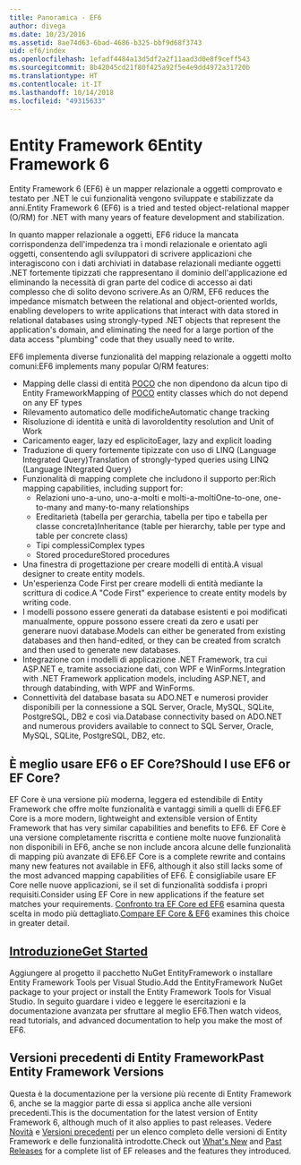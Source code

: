 ```yaml
---
title: Panoramica - EF6
author: divega
ms.date: 10/23/2016
ms.assetid: 8ae74d63-6bad-4686-b325-bbf9d68f3743
uid: ef6/index
ms.openlocfilehash: 1efadf4484a13d5df2a2f11aad3d0e8f9ceff543
ms.sourcegitcommit: 8b42045cd21f80f425a92f5e4e9dd4972a31720b
ms.translationtype: HT
ms.contentlocale: it-IT
ms.lasthandoff: 10/14/2018
ms.locfileid: "49315633"
---
```

# <a name="entity-framework-6"></a><span data-ttu-id="e35c2-102">Entity Framework 6</span><span class="sxs-lookup"><span data-stu-id="e35c2-102">Entity Framework 6</span></span>
<span data-ttu-id="e35c2-103">Entity Framework 6 (EF6) è un mapper relazionale a oggetti comprovato e testato per .NET le cui funzionalità vengono sviluppate e stabilizzate da anni.</span><span class="sxs-lookup"><span data-stu-id="e35c2-103">Entity Framework 6 (EF6) is a tried and tested object-relational mapper (O/RM) for .NET with many years of feature development and stabilization.</span></span>

<span data-ttu-id="e35c2-104">In quanto mapper relazionale a oggetti, EF6 riduce la mancata corrispondenza dell'impedenza tra i mondi relazionale e orientato agli oggetti, consentendo agli sviluppatori di scrivere applicazioni che interagiscono con i dati archiviati in database relazionali mediante oggetti .NET fortemente tipizzati che rappresentano il dominio dell'applicazione ed eliminando la necessità di gran parte del codice di accesso ai dati complesso che di solito devono scrivere.</span><span class="sxs-lookup"><span data-stu-id="e35c2-104">As an O/RM, EF6 reduces the impedance mismatch between the relational and object-oriented worlds, enabling developers to write applications that interact with data stored in relational databases using strongly-typed .NET objects that represent the application's domain, and eliminating the need for a large portion of the data access "plumbing" code that they usually need to write.</span></span>

<span data-ttu-id="e35c2-105">EF6 implementa diverse funzionalità del mapping relazionale a oggetti molto comuni:</span><span class="sxs-lookup"><span data-stu-id="e35c2-105">EF6 implements many popular O/RM features:</span></span>
- <span data-ttu-id="e35c2-106">Mapping delle classi di entità [POCO](~/ef6/resources/glossary.md#poco) che non dipendono da alcun tipo di Entity Framework</span><span class="sxs-lookup"><span data-stu-id="e35c2-106">Mapping of [POCO](~/ef6/resources/glossary.md#poco) entity classes which do not depend on any EF types</span></span>
- <span data-ttu-id="e35c2-107">Rilevamento automatico delle modifiche</span><span class="sxs-lookup"><span data-stu-id="e35c2-107">Automatic change tracking</span></span>
- <span data-ttu-id="e35c2-108">Risoluzione di identità e unità di lavoro</span><span class="sxs-lookup"><span data-stu-id="e35c2-108">Identity resolution and Unit of Work</span></span>
- <span data-ttu-id="e35c2-109">Caricamento eager, lazy ed esplicito</span><span class="sxs-lookup"><span data-stu-id="e35c2-109">Eager, lazy and explicit loading</span></span>
- <span data-ttu-id="e35c2-110">Traduzione di query fortemente tipizzate con uso di LINQ (Language Integrated Query)</span><span class="sxs-lookup"><span data-stu-id="e35c2-110">Translation of strongly-typed queries using LINQ (Language INtegrated Query)</span></span>
- <span data-ttu-id="e35c2-111">Funzionalità di mapping complete che includono il supporto per:</span><span class="sxs-lookup"><span data-stu-id="e35c2-111">Rich mapping capabilities, including support for:</span></span>
  - <span data-ttu-id="e35c2-112">Relazioni uno-a-uno, uno-a-molti e molti-a-molti</span><span class="sxs-lookup"><span data-stu-id="e35c2-112">One-to-one, one-to-many and many-to-many relationships</span></span>
  - <span data-ttu-id="e35c2-113">Ereditarietà (tabella per gerarchia, tabella per tipo e tabella per classe concreta)</span><span class="sxs-lookup"><span data-stu-id="e35c2-113">Inheritance (table per hierarchy, table per type and table per concrete class)</span></span>
  - <span data-ttu-id="e35c2-114">Tipi complessi</span><span class="sxs-lookup"><span data-stu-id="e35c2-114">Complex types</span></span>
  - <span data-ttu-id="e35c2-115">Stored procedure</span><span class="sxs-lookup"><span data-stu-id="e35c2-115">Stored procedures</span></span>
- <span data-ttu-id="e35c2-116">Una finestra di progettazione per creare modelli di entità.</span><span class="sxs-lookup"><span data-stu-id="e35c2-116">A visual designer to create entity models.</span></span>
- <span data-ttu-id="e35c2-117">Un'esperienza Code First per creare modelli di entità mediante la scrittura di codice.</span><span class="sxs-lookup"><span data-stu-id="e35c2-117">A "Code First" experience to create entity models by writing code.</span></span>
- <span data-ttu-id="e35c2-118">I modelli possono essere generati da database esistenti e poi modificati manualmente, oppure possono essere creati da zero e usati per generare nuovi database.</span><span class="sxs-lookup"><span data-stu-id="e35c2-118">Models can either be generated from existing databases and then hand-edited, or they can be created from scratch and then used to generate new databases.</span></span>
- <span data-ttu-id="e35c2-119">Integrazione con i modelli di applicazione .NET Framework, tra cui ASP.NET e, tramite associazione dati, con WPF e WinForms.</span><span class="sxs-lookup"><span data-stu-id="e35c2-119">Integration with .NET Framework application models, including ASP.NET, and through databinding, with WPF and WinForms.</span></span>
- <span data-ttu-id="e35c2-120">Connettività del database basata su ADO.NET e numerosi provider disponibili per la connessione a SQL Server, Oracle, MySQL, SQLite, PostgreSQL, DB2 e così via.</span><span class="sxs-lookup"><span data-stu-id="e35c2-120">Database connectivity based on ADO.NET and numerous providers available to connect to SQL Server, Oracle, MySQL, SQLite, PostgreSQL, DB2, etc.</span></span>

## <a name="should-i-use-ef6-or-ef-core"></a><span data-ttu-id="e35c2-121">È meglio usare EF6 o EF Core?</span><span class="sxs-lookup"><span data-stu-id="e35c2-121">Should I use EF6 or EF Core?</span></span>

<span data-ttu-id="e35c2-122">EF Core è una versione più moderna, leggera ed estendibile di Entity Framework che offre molte funzionalità e vantaggi simili a quelli di EF6.</span><span class="sxs-lookup"><span data-stu-id="e35c2-122">EF Core is a more modern, lightweight and extensible version of Entity Framework that has very similar capabilities and benefits to EF6.</span></span>
<span data-ttu-id="e35c2-123">EF Core è una versione completamente riscritta e contiene molte nuove funzionalità non disponibili in EF6, anche se non include ancora alcune delle funzionalità di mapping più avanzate di EF6.</span><span class="sxs-lookup"><span data-stu-id="e35c2-123">EF Core is a complete rewrite and contains many new features not available in EF6, although it also still lacks some of the most advanced mapping capabilities of EF6.</span></span>
<span data-ttu-id="e35c2-124">È consigliabile usare EF Core nelle nuove applicazioni, se il set di funzionalità soddisfa i propri requisiti.</span><span class="sxs-lookup"><span data-stu-id="e35c2-124">Consider using EF Core in new applications if the feature set matches your requirements.</span></span>
<span data-ttu-id="e35c2-125">[Confronto tra EF Core ed EF6](xref:efcore-and-ef6/index) esamina questa scelta in modo più dettagliato.</span><span class="sxs-lookup"><span data-stu-id="e35c2-125">[Compare EF Core & EF6](xref:efcore-and-ef6/index) examines this choice in greater detail.</span></span>

## <a name="get-startedef6get-startedmd"></a>[<span data-ttu-id="e35c2-126">Introduzione</span><span class="sxs-lookup"><span data-stu-id="e35c2-126">Get Started</span></span>](~/ef6/get-started.md)

<span data-ttu-id="e35c2-127">Aggiungere al progetto il pacchetto NuGet EntityFramework o installare Entity Framework Tools per Visual Studio.</span><span class="sxs-lookup"><span data-stu-id="e35c2-127">Add the EntityFramework NuGet package to your project or install the Entity Framework Tools for Visual Studio.</span></span> <span data-ttu-id="e35c2-128">In seguito guardare i video e leggere le esercitazioni e la documentazione avanzata per sfruttare al meglio EF6.</span><span class="sxs-lookup"><span data-stu-id="e35c2-128">Then watch videos, read tutorials, and advanced documentation to help you make the most of EF6.</span></span>

## <a name="past-entity-framework-versions"></a><span data-ttu-id="e35c2-129">Versioni precedenti di Entity Framework</span><span class="sxs-lookup"><span data-stu-id="e35c2-129">Past Entity Framework Versions</span></span>

<span data-ttu-id="e35c2-130">Questa è la documentazione per la versione più recente di Entity Framework 6, anche se la maggior parte di essa si applica anche alle versioni precedenti.</span><span class="sxs-lookup"><span data-stu-id="e35c2-130">This is the documentation for the latest version of Entity Framework 6, although much of it also applies to past releases.</span></span>
<span data-ttu-id="e35c2-131">Vedere [Novità](~/ef6/what-is-new/index.md) e [Versioni precedenti](~/ef6/what-is-new/past-releases.md) per un elenco completo delle versioni di Entity Framework e delle funzionalità introdotte.</span><span class="sxs-lookup"><span data-stu-id="e35c2-131">Check out [What's New](~/ef6/what-is-new/index.md) and [Past Releases](~/ef6/what-is-new/past-releases.md) for a complete list of EF releases and the features they introduced.</span></span>
